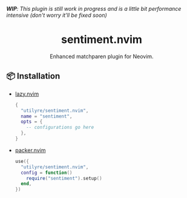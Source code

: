 _**WIP**: This plugin is still work in progress and is a little bit
performance intensive (don't worry it'll be fixed soon)_

<div align="center">

# sentiment.nvim

Enhanced matchparen plugin for Neovim.

</div>

## 📦 Installation

- [lazy.nvim][lazy.nvim]

  ```lua
  {
    "utilyre/sentiment.nvim",
    name = "sentiment",
    opts = {
      -- configurations go here
    },
  }
  ```

- [packer.nvim][packer.nvim]

  ```lua
  use({
    "utilyre/sentiment.nvim",
    config = function()
      require("sentiment").setup()
    end,
  })
  ```

[lazy.nvim]: https://github.com/folke/lazy.nvim
[packer.nvim]: https://github.com/wbthomason/packer.nvim
